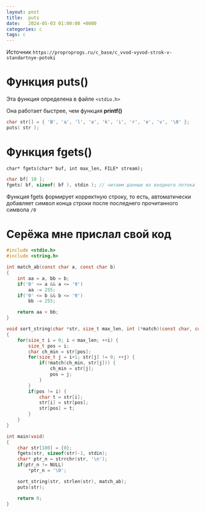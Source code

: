 ```yaml
---
layout: post
title:  puts
date:   2024-05-03 01:00:00 +0000
categories: c
tags: c
---
```


Источник `https://proproprogs.ru/c_base/c_vvod-vyvod-strok-v-standartnye-potoki`

# Функция puts()

Эта функция определена в файле `<stdio.h>`

Она работает быстрее, чем функция **printf()**

```c
char str[] = { 'B', 'a', 'l', 'a', 'k', 'i', 'r', 'e', 'v', '\0' };
puts( str );
```

# Функция fgets()

`char* fgets(char* buf, int max_len, FILE* stream);`

```c
char bf[ 10 ];
fgets( bf, sizeof( bf ), stdin ); // читаем данные из входного потока 
```

Функция fgets формирует корректную строку, то есть, автоматически добавляет символ конца строки после последнего прочитанного символа `/0` 

# Серёжа мне прислал свой код

```c
#include <stdio.h>
#include <string.h>

int match_ab(const char a, const char b)
{
    int aa = a, bb = b;
    if('0' <= a && a <= '9')
        aa -= 255;
    if('0' <= b && b <= '9')
        bb -= 255;

    return aa < bb;
}

void sort_string(char *str, size_t max_len, int (*match)(const char, const char))
{
    for(size_t i = 0; i < max_len; ++i) {
        size_t pos = i;
        char ch_min = str[pos];
        for(size_t j = i+1; str[j] != 0; ++j) {
            if(!match(ch_min, str[j])) {
                ch_min = str[j];
                pos = j;
            }
        }
        if(pos != i) {
            char t = str[i];
            str[i] = str[pos];
            str[pos] = t;
        }
    }
}

int main(void)
{
    char str[100] = {0};
    fgets(str, sizeof(str)-1, stdin);
    char* ptr_n = strrchr(str, '\n');
    if(ptr_n != NULL)
        *ptr_n = '\0';

    sort_string(str, strlen(str), match_ab);
    puts(str);

    return 0;
}
```